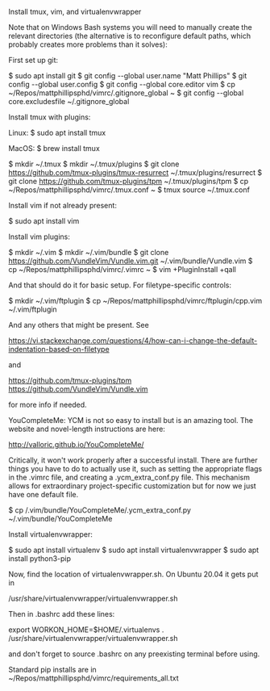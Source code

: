 Install tmux, vim, and virtualenvwrapper

Note that on Windows Bash systems you will need to manually create the relevant directories (the alternative is to reconfigure default paths, which probably creates more problems than it solves):

First set up git:

$ sudo apt install git
$ git config --global user.name "Matt Phillips"
$ git config --global user.config <gmail>
$ git config --global core.editor vim
$ cp ~/Repos/mattphillipsphd/vimrc/.gitignore_global ~
$ git config --global core.excludesfile ~/.gitignore_global

Install tmux with plugins:

Linux:
$ sudo apt install tmux

MacOS:
$ brew install tmux

$ mkdir ~/.tmux
$ mkdir ~/.tmux/plugins
$ git clone https://github.com/tmux-plugins/tmux-resurrect ~/.tmux/plugins/resurrect
$ git clone https://github.com/tmux-plugins/tpm ~/.tmux/plugins/tpm
$ cp ~/Repos/mattphillipsphd/vimrc/.tmux.conf ~
$ tmux source ~/.tmux.conf

Install vim if not already present:

$ sudo apt install vim

Install vim plugins:

$ mkdir ~/.vim
$ mkdir ~/.vim/bundle
$ git clone https://github.com/VundleVim/Vundle.vim.git ~/.vim/bundle/Vundle.vim
$ cp ~/Repos/mattphillipsphd/vimrc/.vimrc ~
$ vim +PluginInstall +qall

And that should do it for basic setup.  For filetype-specific controls:

$ mkdir ~/.vim/ftplugin
$ cp ~/Repos/mattphillipsphd/vimrc/ftplugin/cpp.vim ~/.vim/ftplugin

And any others that might be present.  See

https://vi.stackexchange.com/questions/4/how-can-i-change-the-default-indentation-based-on-filetype

and

https://github.com/tmux-plugins/tpm
https://github.com/VundleVim/Vundle.vim

for more info if needed.

YouCompleteMe: YCM is not so easy to install but is an amazing tool.  The website and novel-length instructions are here:

http://valloric.github.io/YouCompleteMe/

Critically, it won't work properly after a successful install.  There are further things you have to do to actually use it, such as setting the appropriate flags in the .vimrc file, and creating a .ycm_extra_conf.py file.  This mechanism allows for extraordinary project-specific customization but for now we just have one default file.

$ cp <path>/.vim/bundle/YouCompleteMe/.ycm_extra_conf.py ~/.vim/bundle/YouCompleteMe

Install virtualenvwrapper:

$ sudo apt install virtualenv
$ sudo apt install virtualenvwrapper
$ sudo apt install python3-pip

Now, find the location of virtualenvwrapper.sh.  On Ubuntu 20.04 it gets put in

/usr/share/virtualenvwrapper/virtualenvwrapper.sh

Then in .bashrc add these lines:

export WORKON_HOME=$HOME/.virtualenvs
. /usr/share/virtualenvwrapper/virtualenvwrapper.sh

and don't forget to source .bashrc on any preexisting terminal before using.

Standard pip installs are in ~/Repos/mattphillipsphd/vimrc/requirements_all.txt

